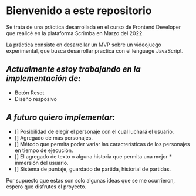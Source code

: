# **Bienvenido a este repositorio**

Se trata de una práctica desarrollada en el curso de Frontend Developer que realicé en la plataforma Scrimba en Marzo del 2022.

La práctica consiste en desarrollar un MVP sobre un videojuego experimental, que busca desarrollar practica con el lenguage JavaScript.

## _Actualmente estoy trabajando en la implementación de:_

* Botón Reset
* Diseño resposivo

## _A futuro quiero implementar:_

* [] Posibilidad de elegir el personaje con el cual luchará el usuario.
* [] Agregado de más personajes.
* [] Método que permita poder variar las características de los personajes en tiempo de ejecución.
* [] El agregado de texto o alguna historia que permita una mejor * inmersión del usuario.
* [] Sistema de puntaje, guardado de partida, historial de partidas.

Por supuesto que estas son solo algunas ideas que se me ocurrieron, espero que disfrutes el proyecto.
